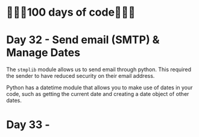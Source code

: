 # 👩🏾‍💻100 days of code👩🏾‍💻

# Day 32 - Send email (SMTP) & Manage Dates

The `stmplib` module allows us to send email through
python. This required the sender to have reduced security
on their email address.

Python has a datetime module that allows you to make use
of dates in your code, such as getting the current date
and creating a date object of other dates.

# Day 33 - 


